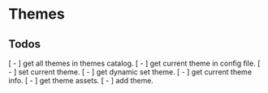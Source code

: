 # Themes

## Todos

[ - ] get all themes in themes catalog.
[ - ] get current theme in config file.
[ - ] set current theme.
[ - ] get dynamic set theme.
[ - ] get current theme info.
[ - ] get theme assets.
[ - ] add theme.
